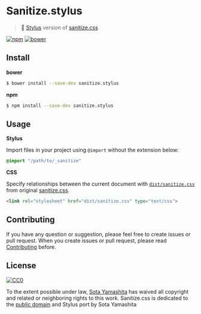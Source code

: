 # Sanitize.stylus

> :nut_and_bolt: [Stylus][stylus] version of [sanitize.css][sanitize]

[![npm][npm-badge]][npm-link]
[![bower][bower-badge]][bower-link]

## Install

**bower**

```bash
$ bower install --save-dev sanitize.stylus
```

**npm**

```bash
$ npm install --save-dev sanitize.stylus
```

## Usage

**Stylus**

Import files in your project using `@import` without the extension below:

```css
@import "/path/to/_sanitize"
```

**CSS**

Specify relationships between the current document with [`dist/sanitize.css`][css] from original [sanitize.css][sanitize].

```html
<link rel="stylesheet" href="dist/sanitize.css" type="text/css">
```

## Contributing

If you have any question or suggestion, please feel free to create issues or pull request. When you create issues or pull request, please read [Contributing](CONTRIBUTING.md) before.


## License

[![CC0](http://i.creativecommons.org/p/zero/1.0/88x31.png)](http://creativecommons.org/publicdomain/zero/1.0/)

To the extent possible under law, [Sota Yamashita][me] has waived all copyright and related or neighboring rights to this work. Sanitize.css is dedicated to the [public domain][license] and Stylus port by Sota Yamashita


[stylus]: http://learnboost.github.io/stylus/
[sanitize]: https://github.com/jonathantneal/sanitize.css
[css]: https://github.com/jonathantneal/sanitize.css/blob/master/dist/sanitize.css
[license]: https://github.com/jonathantneal/sanitize.css/blob/master/LICENSE.md
[me]: https://github.com/sotayamashita
[npm-link]: https://www.npmjs.org/package/sanitize.stylus
[npm-badge]: https://img.shields.io/npm/v/sanitize.stylus.svg?style=flat-square
[bower-link]:  http://bower.io/search/?q=sanitize.stylus
[bower-badge]: https://img.shields.io/bower/v/sanitize.stylus.svg?style=flat-square
